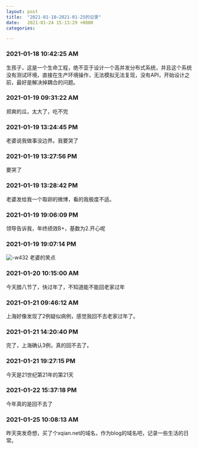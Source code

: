 ```yaml
---
layout: post
title:  "2021-01-18~2021-01-25的记录"
date:   2021-01-24 15:13:29 +0800
categories: 

---
```


### 2021-01-18 10:42:25 AM 

生孩子，这是一个生命工程，绝不亚于设计一个高并发分布式系统，并且这个系统没有测试环境，直接在生产环境操作，无法模拟无法复现，没有API，开始设计之前，最好是解决掉耦合的问题。

### 2021-01-19 09:31:22 AM 

郑爽的瓜，太大了，吃不完

### 2021-01-19 13:24:45 PM 

老婆说我做事没边界。我要哭了


### 2021-01-19 13:27:56 PM 

要哭了

### 2021-01-19 13:28:42 PM 

老婆发给我一个取卵的微博，看的我极度不适。

### 2021-01-19 19:06:09 PM 

领导告诉我，年终绩效B+，基数为2.开心呢

### 2021-01-19 19:07:14 PM 

![-w432](media/16110198820218/16110544268765.jpg)
老婆的笑点

### 2021-01-20 10:15:00 AM 

今天腊八节了，快过年了，不知道能不能回老家过年

### 2021-01-21 09:46:12 AM 

上海好像发现了2例疑似病例，感觉我回不去老家过年了。

### 2021-01-21 14:20:40 PM 

完了，上海确认3例，真的回不去了。

### 2021-01-21 19:27:15 PM 

今天是21世纪第21年的第21天

### 2021-01-22 15:37:18 PM 

今年真的是回不去了

### 2021-01-25 10:08:13 AM 

昨天突发奇想，买了个xqian.net的域名，作为blog的域名吧，记录一些生活的日常。

